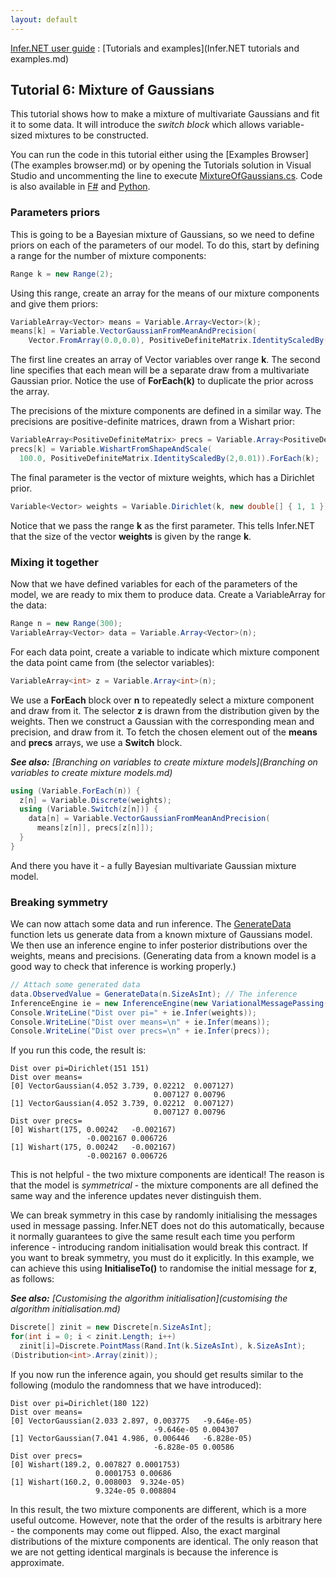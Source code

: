 ```yaml
---
layout: default 
--- 
```

[Infer.NET user guide](index.md) : [Tutorials and examples](Infer.NET tutorials and examples.md)

## Tutorial 6: Mixture of Gaussians

This tutorial shows how to make a mixture of multivariate Gaussians and fit it to some data. It will introduce the _switch block_ which allows variable-sized mixtures to be constructed.

You can run the code in this tutorial either using the [Examples Browser](The examples browser.md) or by opening the Tutorials solution in Visual Studio and uncommenting the line to execute [MixtureOfGaussians.cs](https://github.com/dotnet/infer/blob/master/src/Tutorials/MixtureOfGaussians.cs).  Code is also available in [F#](https://github.com/dotnet/infer/blob/master/test/TestFSharp/MixtureofGaussians.fs) and [Python](https://github.com/dotnet/infer/blob/master/test/TestPython/test_tutorials.py).

### Parameters priors

This is going to be a Bayesian mixture of Gaussians, so we need to define priors on each of the parameters of our model. To do this, start by defining a range for the number of mixture components:

```csharp
Range k = new Range(2);
```

Using this range, create an array for the means of our mixture components and give them priors:

```csharp
VariableArray<Vector> means = Variable.Array<Vector>(k);  
means[k] = Variable.VectorGaussianFromMeanAndPrecision(
    Vector.FromArray(0.0,0.0), PositiveDefiniteMatrix.IdentityScaledBy(2,0.01)).ForEach(k);
```

The first line creates an array of Vector variables over range **k**. The second line specifies that each mean will be a separate draw from a multivariate Gaussian prior. Notice the use of **ForEach(k)** to duplicate the prior across the array.

The precisions of the mixture components are defined in a similar way. The precisions are positive-definite matrices, drawn from a Wishart prior:

```csharp
VariableArray<PositiveDefiniteMatrix> precs = Variable.Array<PositiveDefiniteMatrix>(k);  
precs[k] = Variable.WishartFromShapeAndScale(  
  100.0, PositiveDefiniteMatrix.IdentityScaledBy(2,0.01)).ForEach(k);
```

The final parameter is the vector of mixture weights, which has a Dirichlet prior.

```csharp
Variable<Vector> weights = Variable.Dirichlet(k, new double[] { 1, 1 });
```

Notice that we pass the range **k** as the first parameter. This tells Infer.NET that the size of the vector **weights** is given by the range **k**.

### Mixing it together 

Now that we have defined variables for each of the parameters of the model, we are ready to mix them to produce data. Create a VariableArray for the data:

```csharp
Range n = new Range(300);  
VariableArray<Vector> data = Variable.Array<Vector>(n);
```

For each data point, create a variable to indicate which mixture component the data point came from (the selector variables):

```csharp
VariableArray<int> z = Variable.Array<int>(n);
```

We use a **ForEach** block over **n** to repeatedly select a mixture component and draw from it. The selector **z** is drawn from the distribution given by the weights. Then we construct a Gaussian with the corresponding mean and precision, and draw from it. To fetch the chosen element out of the **means** and **precs** arrays, we use a **Switch** block.

_**See also:** [Branching on variables to create mixture models](Branching on variables to create mixture models.md)_

```csharp
using (Variable.ForEach(n)) {  
  z[n] = Variable.Discrete(weights);  
  using (Variable.Switch(z[n])) {  
    data[n] = Variable.VectorGaussianFromMeanAndPrecision(  
      means[z[n]], precs[z[n]]);  
  }  
}
```

And there you have it - a fully Bayesian multivariate Gaussian mixture model.

### Breaking symmetry 

We can now attach some data and run inference.  The [GenerateData](https://github.com/dotnet/infer/blob/master/src/Tutorials/MixtureOfGaussians.cs#L70) function lets us generate data from a known mixture of Gaussians model.  We then use an inference engine to infer posterior distributions over the weights, means and precisions.  (Generating data from a known model is a good way to check that inference is working properly.)

```csharp
// Attach some generated data  
data.ObservedValue = GenerateData(n.SizeAsInt); // The inference  
InferenceEngine ie = new InferenceEngine(new VariationalMessagePassing());  
Console.WriteLine("Dist over pi=" + ie.Infer(weights));  
Console.WriteLine("Dist over means=\n" + ie.Infer(means));  
Console.WriteLine("Dist over precs=\n" + ie.Infer(precs));
```

If you run this code, the result is:

```
Dist over pi=Dirichlet(151 151)  
Dist over means=  
[0] VectorGaussian(4.052 3.739, 0.02212  0.007127)  
                                0.007127 0.00796  
[1] VectorGaussian(4.052 3.739, 0.02212  0.007127)  
                                0.007127 0.00796  
Dist over precs=  
[0] Wishart(175, 0.00242   -0.002167)  
                 -0.002167 0.006726  
[1] Wishart(175, 0.00242   -0.002167)  
                 -0.002167 0.006726
```

This is not helpful - the two mixture components are identical! The reason is that the model is _symmetrical_ \- the mixture components are all defined the same way and the inference updates never distinguish them. 

We can break symmetry in this case by randomly initialising the messages used in message passing. Infer.NET does not do this automatically, because it normally guarantees to give the same result each time you perform inference - introducing random initialisation would break this contract. If you want to break symmetry, you must do it explicitly. In this example, we can achieve this using **InitialiseTo()** to randomise the initial message for **z**, as follows:

_**See also:** [Customising the algorithm initialisation](customising the algorithm initialisation.md)_

```csharp
Discrete[] zinit = new Discrete[n.SizeAsInt];  
for(int i = 0; i < zinit.Length; i++)  
  zinit[i]=Discrete.PointMass(Rand.Int(k.SizeAsInt), k.SizeAsInt);  
(Distribution<int>.Array(zinit));
```

If you now run the inference again, you should get results similar to the following (modulo the randomness that we have introduced):

```
Dist over pi=Dirichlet(180 122)  
Dist over means=  
[0] VectorGaussian(2.033 2.897, 0.003775   -9.646e-05)  
                                -9.646e-05 0.004307  
[1] VectorGaussian(7.041 4.986, 0.006446   -6.828e-05)  
                                -6.828e-05 0.00586  
Dist over precs=  
[0] Wishart(189.2, 0.007827 0.0001753)  
                   0.0001753 0.00686  
[1] Wishart(160.2, 0.008003  9.324e-05)  
                   9.324e-05 0.008804
```

In this result, the two mixture components are different, which is a more useful outcome. However, note that the order of the results is arbitrary here - the components may come out flipped. Also, the exact marginal distributions of the mixture components are identical. The only reason that we are not getting identical marginals is because the inference is approximate.

​
